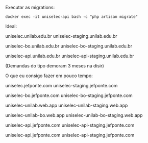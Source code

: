 Executar as migrations:

    docker exec -it uniselec-api bash -c "php artisan migrate"




Ideal:

uniselec.unilab.edu.br
uniselec-staging.unilab.edu.br

uniselec-bo.unilab.edu.br
uniselec-bo-staging.unilab.edu.br

uniselec-api.unilab.edu.br
uniselec-api-staging.unilab.edu.br

(Demandas do tipo demoram 3 meses na disir)


O que eu consigo fazer em pouco tempo:

uniselec.jefponte.com
uniselec-staging.jefponte.com

uniselec-bo.jefponte.com
uniselec-bo-staging.jefponte.com

uniselec-unilab.web.app
uniselec-unilab-staging.web.app

uniselec-unilab-bo.web.app
uniselec-unilab-bo-staging.web.app

uniselec-api.jefponte.com
uniselec-api-staging.jefponte.com


uniselec-api.jefponte.com
uniselec-api-staging.jefponte.com

